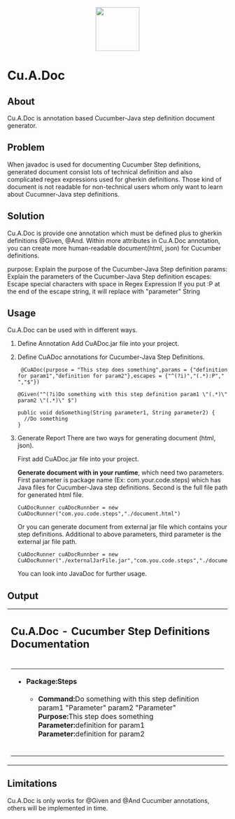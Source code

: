 <center>
<img src="https://cloud.githubusercontent.com/assets/17325506/25775119/47ef2c8a-32a6-11e7-9ee6-a970a4db40d3.png" width="100px"/>
</center>

Cu.A.Doc
========

About
-----
Cu.A.Doc is annotation based Cucumber-Java step definition document generator.


Problem
-------
When javadoc is used for documenting Cucumber Step definitions, generated document consist lots of technical definition and also complicated regex expressions used for gherkin definitions.
Those kind of document is not readable for non-technical users whom only want to learn about Cucumner-Java step definitions.

Solution
--------
Cu.A.Doc is provide one annotation which must be defined plus  to gherkin definitions @Given, @And.
Within more attributes in Cu.A.Doc annotation, you can create more human-readable document(html, json) for Cucumber definitions.

purpose: Explain the purpose of the Cucumber-Java Step definition
params: Explain the parameters of the Cucumber-Java Step definition
escapes: Escape special characters with space in Regex Expression
         If you put :P at the end of the escape string, it will replace with "parameter" String


Usage
-----
Cu.A.Doc can be used with in different ways.

1. Define Annotation
   Add CuADoc.jar file into your project.
   
2. Define CuADoc annotations for Cucumber-Java Step Definitions.

   ```
    @CuADoc(purpose = "This step does something",params = {"definition for param1","definition for param2"},escapes = {"^(?i)","(.*):P"," ","$"})
    ```
    ```
    @Given("^(?i)Do something with this step definition param1 \"(.*)\" param2 \"(.*)\" $")
    ```
    ```
    public void doSomething(String parameter1, String parameter2) {
      //Do something
    }
   ```

3. Generate Report
   There are two ways for generating document (html, json).
   
   First add CuADoc.jar file into your project.
   
   **Generate document with in your runtime**, which need two parameters. First parameter is package name (Ex: com.your.code.steps) which has Java files for Cucumber-Java step definitions.
   Second is the full file path for generated html file.
   
   ```
   CuADocRunner cuADocRunnber = new CuADocRunner("com.you.code.steps","./document.html")
   ```
   
   Or you can generate document from external jar file which contains your step definitions. Additional to above parameters, third parameter is the external jar file path.
   
   ```
   CuADocRunner cuADocRunnber = new CuADocRunner("./externalJarFile.jar","com.you.code.steps","./document.html")
   ```
   
   You can look into JavaDoc for further usage.
   
Output
------
<html><head></head><body><table><tr><td><h2>Cu.A.Doc - Cucumber Step Definitions Documentation</h2></td></tr><tr><td><table><tr><td><ul><li><span><b>Package:Steps</b></span><br/><br/><ul><li><span><b>Command:</b></span>Do something with this step definition param1 &quot;Parameter&quot; param2 &quot;Parameter&quot;<br/><span><b>Purpose:</b></span>This step does something<br/><b>Parameter:</b>definition for param1<br/><b>Parameter:</b>definition for param2<br/></li><br/></ul></li></ul></td></tr></table></td></tr></table></body></html>


Limitations
-----------
Cu.A.Doc is only works for @Given and @And Cucumber annotations, others will be implemented in time.
   
   
   
   
